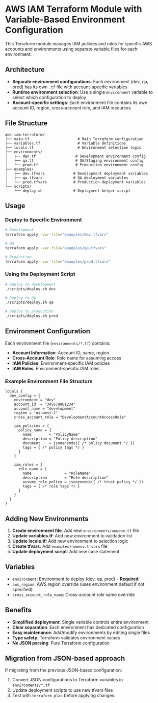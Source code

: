 # AWS IAM Terraform Module with Variable-Based Environment Configuration

This Terraform module manages IAM policies and roles for specific AWS accounts and environments using separate variable files for each environment.

## Architecture

- **Separate environment configurations**: Each environment (dev, qa, prod) has its own `.tf` file with account-specific variables
- **Runtime environment selection**: Use a single `environment` variable to select which configuration to deploy
- **Account-specific settings**: Each environment file contains its own account ID, region, cross-account role, and IAM resources

## File Structure

```
aws-iam-terraform/
├── main.tf                      # Main Terraform configuration
├── variables.tf                 # Variable definitions
├── locals.tf                    # Environment selection logic
├── environments/
│   ├── dev.tf                  # Development environment config
│   ├── qa.tf                   # QA/Staging environment config  
│   └── prod.tf                 # Production environment config
├── examples/
│   ├── dev.tfvars             # Development deployment variables
│   ├── qa.tfvars              # QA deployment variables
│   └── prod.tfvars            # Production deployment variables
└── scripts/
    └── deploy.sh              # Deployment helper script
```

## Usage

### Deploy to Specific Environment

```bash
# Development
terraform apply -var-file="examples/dev.tfvars"

# QA
terraform apply -var-file="examples/qa.tfvars" 

# Production
terraform apply -var-file="examples/prod.tfvars"
```

### Using the Deployment Script

```bash
# Deploy to development
./scripts/deploy.sh dev

# Deploy to QA
./scripts/deploy.sh qa

# Deploy to production
./scripts/deploy.sh prod
```

## Environment Configuration

Each environment file (`environments/*.tf`) contains:

- **Account Information**: Account ID, name, region
- **Cross-Account Role**: Role name for assuming access
- **IAM Policies**: Environment-specific IAM policies
- **IAM Roles**: Environment-specific IAM roles

### Example Environment File Structure

```hcl
locals {
  dev_config = {
    environment = "dev"
    account_id  = "345678901234"
    account_name = "development"
    region = "us-west-2"
    cross_account_role = "DevelopmentAccountAccessRole"
    
    iam_policies = {
      policy_name = {
        name        = "PolicyName"
        description = "Policy description"
        document    = jsonencode({ /* policy document */ })
        tags = { /* policy tags */ }
      }
    }
    
    iam_roles = {
      role_name = {
        name               = "RoleName"
        description        = "Role description"
        assume_role_policy = jsonencode({ /* trust policy */ })
        tags = { /* role tags */ }
      }
    }
  }
}
```

## Adding New Environments

1. **Create environment file**: Add new `environments/newenv.tf` file
2. **Update variables.tf**: Add new environment to validation list
3. **Update locals.tf**: Add new environment to selection logic
4. **Create tfvars**: Add `examples/newenv.tfvars` file
5. **Update deployment script**: Add new case statement

## Variables

- `environment`: Environment to deploy (dev, qa, prod) - **Required**
- `aws_region`: AWS region override (uses environment default if not specified)
- `cross_account_role_name`: Cross-account role name override

## Benefits

- **Simplified deployment**: Single variable controls entire environment
- **Clear separation**: Each environment has dedicated configuration
- **Easy maintenance**: Add/modify environments by editing single files
- **Type safety**: Terraform validates environment values
- **No JSON parsing**: Pure Terraform configuration

## Migration from JSON-based approach

If migrating from the previous JSON-based configuration:

1. Convert JSON configurations to Terraform variables in `environments/*.tf`
2. Update deployment scripts to use new tfvars files
3. Test with `terraform plan` before applying changes